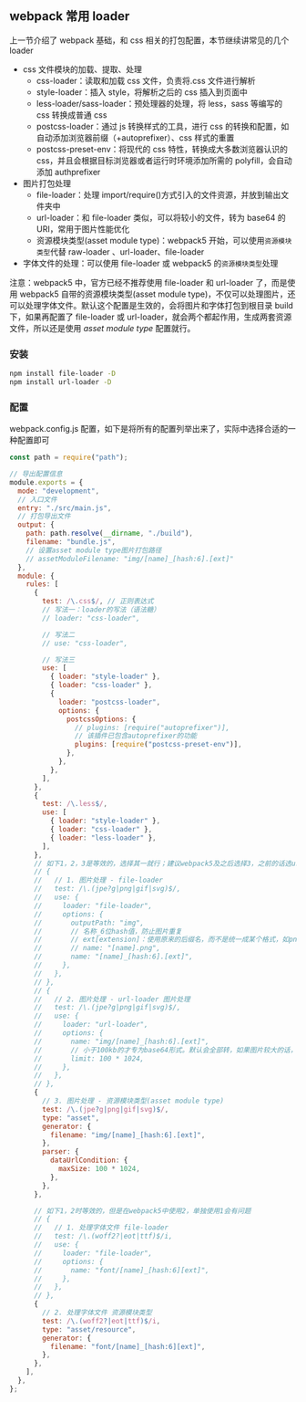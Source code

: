 ## webpack 常用 loader

上一节介绍了 webpack 基础，和 css 相关的打包配置，本节继续讲常见的几个 loader

- css 文件模块的加载、提取、处理
  - css-loader：读取和加载 css 文件，负责将.css 文件进行解析
  - style-loader：插入 style，将解析之后的 css 插入到页面中
  - less-loader/sass-loader：预处理器的处理，将 less，sass 等编写的 css 转换成普通 css
  - postcss-loader：通过 js 转换样式的工具，进行 css 的转换和配置，如自动添加浏览器前缀（+autoprefixer）、css 样式的重置
  - postcss-preset-env：将现代的 css 特性，转换成大多数浏览器认识的 css，并且会根据目标浏览器或者运行时环境添加所需的 polyfill，会自动添加 authprefixer
- 图片打包处理
  - file-loader：处理 import/require()方式引入的文件资源，并放到输出文件夹中
  - url-loader：和 file-loader 类似，可以将较小的文件，转为 base64 的 URI，常用于图片性能优化
  - 资源模块类型(asset module type)：webpack5 开始，可以使用`资源模块类型`代替 raw-loader 、url-loader、file-loader
- 字体文件的处理：可以使用 file-loader 或 webpack5 的`资源模块类型`处理

注意：webpack5 中，官方已经不推荐使用 file-loader 和 url-loader 了，而是使用 webpack5 自带的资源模块类型(asset module type)，不仅可以处理图片，还可以处理字体文件。默认这个配置是生效的，会将图片和字体打包到根目录 build 下，如果再配置了 file-loader 或 url-loader，就会两个都起作用，生成两套资源文件，所以还是使用 *asset module type* 配置就行。

### 安装

```bash
npm install file-loader -D
npm install url-loader -D
```

### 配置

webpack.config.js 配置，如下是将所有的配置列举出来了，实际中选择合适的一种配置即可

```js
const path = require("path");

// 导出配置信息
module.exports = {
  mode: "development",
  // 入口文件
  entry: "./src/main.js",
  // 打包导出文件
  output: {
    path: path.resolve(__dirname, "./build"),
    filename: "bundle.js",
    // 设置asset module type图片打包路径
    // assetModuleFilename: "img/[name]_[hash:6].[ext]"
  },
  module: {
    rules: [
      {
        test: /\.css$/, // 正则表达式
        // 写法一：loader的写法（语法糖）
        // loader: "css-loader",

        // 写法二
        // use: "css-loader",

        // 写法三
        use: [
          { loader: "style-loader" },
          { loader: "css-loader" },
          {
            loader: "postcss-loader",
            options: {
              postcssOptions: {
                // plugins: [require("autoprefixer")],
                // 该插件已包含autoprefixer的功能
                plugins: [require("postcss-preset-env")],
              },
            },
          },
        ],
      },
      {
        test: /\.less$/,
        use: [
          { loader: "style-loader" },
          { loader: "css-loader" },
          { loader: "less-loader" },
        ],
      },
      // 如下1，2，3是等效的，选择其一就行；建议webpack5及之后选择3，之前的话选url-loader
      // {
      //   // 1. 图片处理 - file-loader
      //   test: /\.(jpe?g|png|gif|svg)$/,
      //   use: {
      //     loader: "file-loader",
      //     options: {
      //       outputPath: "img",
      //       // 名称_6位hash值，防止图片重复
      //       // ext[extension]：使用原来的后缀名，而不是统一成某个格式，如png
      //       // name: "[name].png",
      //       name: "[name]_[hash:6].[ext]",
      //     },
      //   },
      // },
      // {
      //   // 2. 图片处理 - url-loader 图片处理
      //   test: /\.(jpe?g|png|gif|svg)$/,
      //   use: {
      //     loader: "url-loader",
      //     options: {
      //       name: "img/[name]_[hash:6].[ext]",
      //       // 小于100kb的才专为base64形式。默认会全部转，如果图片较大的话，影响首屏加载
      //       limit: 100 * 1024,
      //     },
      //   },
      // },
      {
        // 3. 图片处理 - 资源模块类型(asset module type)
        test: /\.(jpe?g|png|gif|svg)$/,
        type: "asset",
        generator: {
          filename: "img/[name]_[hash:6].[ext]",
        },
        parser: {
          dataUrlCondition: {
            maxSize: 100 * 1024,
          },
        },
      },

      // 如下1，2时等效的，但是在webpack5中使用2，单独使用1会有问题
      // {
      //   // 1. 处理字体文件 file-loader
      //   test: /\.(woff2?|eot|ttf)$/i,
      //   use: {
      //     loader: "file-loader",
      //     options: {
      //       name: "font/[name]_[hash:6][ext]",
      //     },
      //   },
      // },
      {
        // 2. 处理字体文件 资源模块类型
        test: /\.(woff2?|eot|ttf)$/i,
        type: "asset/resource",
        generator: {
          filename: "font/[name]_[hash:6][ext]",
        },
      },
    ],
  },
};
```

